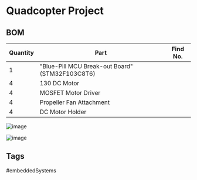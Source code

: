 # Quadcopter Project

## BOM
|Quantity|Part|Find No.|
|----|--------|--------|
|1|"Blue-Pill MCU Break-out Board" (STM32F103C8T6)||
|4|130 DC Motor||
|4|MOSFET Motor Driver||
|4|Propeller Fan Attachment||
|4|DC Motor Holder||

![image](https://s3.us-west-1.amazonaws.com/zettelimages/Thu_Jun_15_08:21:00_PM_PDT_2023.png)

![image](https://s3.us-west-1.amazonaws.com/zettelimages/Thu_Jun_15_08:22:31_PM_PDT_2023.png)


## Tags
#embeddedSystems
